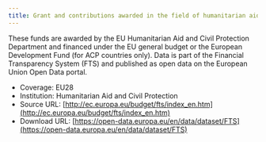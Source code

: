 ```yaml
---
title: Grant and contributions awarded in the field of humanitarian aid
---
```


These funds are awarded by the EU Humanitarian Aid and Civil
Protection Department and financed under the EU general budget or the
European Development Fund (for ACP countries only). Data is part of
the Financial Transparency System (FTS) and published as open data on
the European Union Open Data portal.

- Coverage: EU28
- Institution: Humanitarian Aid and Civil Protection
- Source URL: [http://ec.europa.eu/budget/fts/index_en.htm](http://ec.europa.eu/budget/fts/index_en.htm)
- Download URL: [https://open-data.europa.eu/en/data/dataset/FTS](https://open-data.europa.eu/en/data/dataset/FTS)
